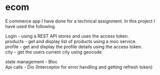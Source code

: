 # ecom

E commerce app I have done for a technical assignment. In this project I have used the following.

Login - using a REST API stores and uses the access token.<br /> 
products - get and display list of products using a moc service.<br /> 
profile - get and display the profile details using the access token.<br /> 
city - get the users current city using geocode<br /> 

state management - Bloc<br /> 
Api calls - Dio (Interceptor for error handling and getting refresh token)



